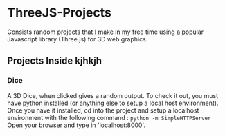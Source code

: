 # ThreeJS-Projects
Consists random projects that I make in my free time using a popular Javascript library (Three.js) for 3D web graphics.

## Projects Inside kjhkjh

### Dice 
A 3D Dice, when clicked gives a random output.
To check it out, you must have python installed (or anything else to setup a local host environment). 
Once you have it installed, cd into the project and setup a localhost environment with the following command :
`python -m SimpleHTTPServer`
Open your browser and type in 'localhost:8000'.
 
